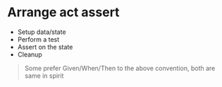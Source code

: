 # Arrange act assert

- Setup data/state
- Perform a test
- Assert on the state
- Cleanup

> Some prefer Given/When/Then to the above convention, both are same in spirit